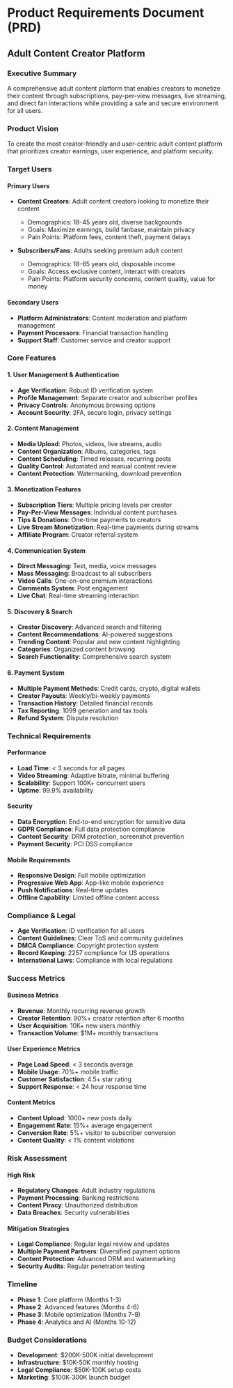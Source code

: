 
# Product Requirements Document (PRD)
## Adult Content Creator Platform

### Executive Summary
A comprehensive adult content platform that enables creators to monetize their content through subscriptions, pay-per-view messages, live streaming, and direct fan interactions while providing a safe and secure environment for all users.

### Product Vision
To create the most creator-friendly and user-centric adult content platform that prioritizes creator earnings, user experience, and platform security.

### Target Users

#### Primary Users
- **Content Creators**: Adult content creators looking to monetize their content
  - Demographics: 18-45 years old, diverse backgrounds
  - Goals: Maximize earnings, build fanbase, maintain privacy
  - Pain Points: Platform fees, content theft, payment delays

- **Subscribers/Fans**: Adults seeking premium adult content
  - Demographics: 18-65 years old, disposable income
  - Goals: Access exclusive content, interact with creators
  - Pain Points: Platform security concerns, content quality, value for money

#### Secondary Users
- **Platform Administrators**: Content moderation and platform management
- **Payment Processors**: Financial transaction handling
- **Support Staff**: Customer service and creator support

### Core Features

#### 1. User Management & Authentication
- **Age Verification**: Robust ID verification system
- **Profile Management**: Separate creator and subscriber profiles
- **Privacy Controls**: Anonymous browsing options
- **Account Security**: 2FA, secure login, privacy settings

#### 2. Content Management
- **Media Upload**: Photos, videos, live streams, audio
- **Content Organization**: Albums, categories, tags
- **Content Scheduling**: Timed releases, recurring posts
- **Quality Control**: Automated and manual content review
- **Content Protection**: Watermarking, download prevention

#### 3. Monetization Features
- **Subscription Tiers**: Multiple pricing levels per creator
- **Pay-Per-View Messages**: Individual content purchases
- **Tips & Donations**: One-time payments to creators
- **Live Stream Monetization**: Real-time payments during streams
- **Affiliate Program**: Creator referral system

#### 4. Communication System
- **Direct Messaging**: Text, media, voice messages
- **Mass Messaging**: Broadcast to all subscribers
- **Video Calls**: One-on-one premium interactions
- **Comments System**: Post engagement
- **Live Chat**: Real-time streaming interaction

#### 5. Discovery & Search
- **Creator Discovery**: Advanced search and filtering
- **Content Recommendations**: AI-powered suggestions
- **Trending Content**: Popular and new content highlighting
- **Categories**: Organized content browsing
- **Search Functionality**: Comprehensive search system

#### 6. Payment System
- **Multiple Payment Methods**: Credit cards, crypto, digital wallets
- **Creator Payouts**: Weekly/bi-weekly payments
- **Transaction History**: Detailed financial records
- **Tax Reporting**: 1099 generation and tax tools
- **Refund System**: Dispute resolution

### Technical Requirements

#### Performance
- **Load Time**: < 3 seconds for all pages
- **Video Streaming**: Adaptive bitrate, minimal buffering
- **Scalability**: Support 100K+ concurrent users
- **Uptime**: 99.9% availability

#### Security
- **Data Encryption**: End-to-end encryption for sensitive data
- **GDPR Compliance**: Full data protection compliance
- **Content Security**: DRM protection, screenshot prevention
- **Payment Security**: PCI DSS compliance

#### Mobile Requirements
- **Responsive Design**: Full mobile optimization
- **Progressive Web App**: App-like mobile experience
- **Push Notifications**: Real-time updates
- **Offline Capability**: Limited offline content access

### Compliance & Legal
- **Age Verification**: ID verification for all users
- **Content Guidelines**: Clear ToS and community guidelines
- **DMCA Compliance**: Copyright protection system
- **Record Keeping**: 2257 compliance for US operations
- **International Laws**: Compliance with local regulations

### Success Metrics

#### Business Metrics
- **Revenue**: Monthly recurring revenue growth
- **Creator Retention**: 90%+ creator retention after 6 months
- **User Acquisition**: 10K+ new users monthly
- **Transaction Volume**: $1M+ monthly transactions

#### User Experience Metrics
- **Page Load Speed**: < 3 seconds average
- **Mobile Usage**: 70%+ mobile traffic
- **Customer Satisfaction**: 4.5+ star rating
- **Support Response**: < 24 hour response time

#### Content Metrics
- **Content Upload**: 1000+ new posts daily
- **Engagement Rate**: 15%+ average engagement
- **Conversion Rate**: 5%+ visitor to subscriber conversion
- **Content Quality**: < 1% content violations

### Risk Assessment

#### High Risk
- **Regulatory Changes**: Adult industry regulations
- **Payment Processing**: Banking restrictions
- **Content Piracy**: Unauthorized distribution
- **Data Breaches**: Security vulnerabilities

#### Mitigation Strategies
- **Legal Compliance**: Regular legal review and updates
- **Multiple Payment Partners**: Diversified payment options
- **Content Protection**: Advanced DRM and watermarking
- **Security Audits**: Regular penetration testing

### Timeline
- **Phase 1**: Core platform (Months 1-3)
- **Phase 2**: Advanced features (Months 4-6)
- **Phase 3**: Mobile optimization (Months 7-9)
- **Phase 4**: Analytics and AI (Months 10-12)

### Budget Considerations
- **Development**: $200K-500K initial development
- **Infrastructure**: $10K-50K monthly hosting
- **Legal Compliance**: $50K-100K setup costs
- **Marketing**: $100K-300K launch budget
